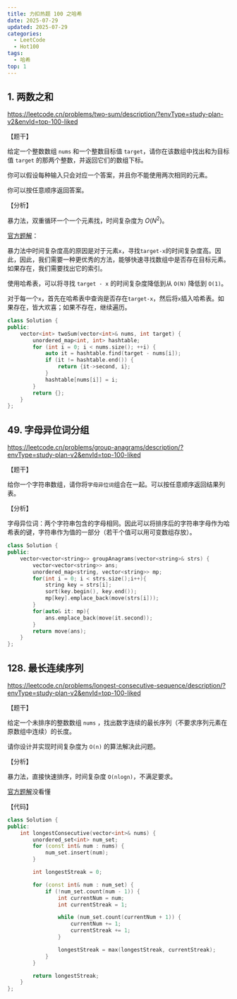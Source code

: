 ```yaml
---
title: 力扣热题 100 之哈希
date: 2025-07-29
updated: 2025-07-29
categories:
  - LeetCode
  - Hot100
tags:
  - 哈希
top: 1
---
```


## 1. 两数之和
https://leetcode.cn/problems/two-sum/description/?envType=study-plan-v2&envId=top-100-liked

【题干】

给定一个整数数组 `nums` 和一个整数目标值 `target`，请你在该数组中找出和为目标值 `target` 的那两个整数，并返回它们的数组下标。

你可以假设每种输入只会对应一个答案，并且你不能使用两次相同的元素。

你可以按任意顺序返回答案。

【分析】

暴力法，双重循环一个一个元素找，时间复杂度为 $O(N^2)$。

[官方题解](https://leetcode.cn/problems/two-sum/solutions/434597/liang-shu-zhi-he-by-leetcode-solution/?envType=study-plan-v2&envId=top-100-liked)：

暴力法中时间复杂度高的原因是对于元素`x`，寻找`target-x`的时间复杂度高。因此，因此，我们需要一种更优秀的方法，能够快速寻找数组中是否存在目标元素。如果存在，我们需要找出它的索引。

使用哈希表，可以将寻找 `target - x` 的时间复杂度降低到从 `O(N)` 降低到 `O(1)`。

对于每一个`x`，首先在哈希表中查询是否存在`target-x`，然后将`x`插入哈希表。如果存在，皆大欢喜；如果不存在，继续遍历。

```c++
class Solution {
public:
    vector<int> twoSum(vector<int>& nums, int target) {
        unordered_map<int, int> hashtable;
        for (int i = 0; i < nums.size(); ++i) {
            auto it = hashtable.find(target - nums[i]);
            if (it != hashtable.end()) {
                return {it->second, i};
            }
            hashtable[nums[i]] = i;
        }
        return {};
    }
};
```

## 49. 字母异位词分组

https://leetcode.cn/problems/group-anagrams/description/?envType=study-plan-v2&envId=top-100-liked

【题干】

给你一个字符串数组，请你将`字母异位词`组合在一起。可以按任意顺序返回结果列表。

【分析】

字母异位词：两个字符串包含的字母相同。因此可以将排序后的字符串字母作为哈希表的键，字符串作为值的一部分（若干个值可以用可变数组存放）。

```c++
class Solution {
public:
    vector<vector<string>> groupAnagrams(vector<string>& strs) {
        vector<vector<string>> ans;
        unordered_map<string, vector<string>> mp;
        for(int i = 0; i < strs.size();i++){
            string key = strs[i];
            sort(key.begin(), key.end());
            mp[key].emplace_back(move(strs[i]));
        }
        for(auto& it: mp){
            ans.emplace_back(move(it.second));
        }
        return move(ans);
    }
};
```

## 128. 最长连续序列

https://leetcode.cn/problems/longest-consecutive-sequence/description/?envType=study-plan-v2&envId=top-100-liked

【题干】

给定一个未排序的整数数组 `nums` ，找出数字连续的最长序列（不要求序列元素在原数组中连续）的长度。

请你设计并实现时间复杂度为 `O(n)` 的算法解决此问题。

【分析】

暴力法，直接快速排序，时间复杂度 `O(nlogn)`，不满足要求。

[官方题解](https://leetcode.cn/problems/longest-consecutive-sequence/solutions/276931/zui-chang-lian-xu-xu-lie-by-leetcode-solution/?envType=study-plan-v2&envId=top-100-liked)没看懂


【代码】

```c++
class Solution {
public:
    int longestConsecutive(vector<int>& nums) {
        unordered_set<int> num_set;
        for (const int& num : nums) {
            num_set.insert(num);
        }

        int longestStreak = 0;

        for (const int& num : num_set) {
            if (!num_set.count(num - 1)) {
                int currentNum = num;
                int currentStreak = 1;

                while (num_set.count(currentNum + 1)) {
                    currentNum += 1;
                    currentStreak += 1;
                }

                longestStreak = max(longestStreak, currentStreak);
            }
        }

        return longestStreak;           
    }
};
```